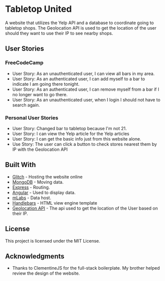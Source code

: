 # Tabletop United

A website that utilizes the Yelp API and a database to coordinate going to tabletop shops. The Geolocation API is used to get the location of the user should they want to use their IP to see nearby shops. 

## User Stories

### FreeCodeCamp

* User Story: As an unauthenticated user, I can view all bars in my area.
* User Story: As an authenticated user, I can add myself to a bar to indicate I am going there tonight.
* User Story: As an authenticated user, I can remove myself from a bar if I no longer want to go there.
* User Story: As an unauthenticated user, when I login I should not have to search again.

### Personal User Stories

* User Story: Changed bar to tabletop because I'm not 21. 
* User Story: I can view the Yelp article for the Yelp articles
* User Story: I can get the basic info just from this website alone. 
* Use Story:  The user can click a button to check stores nearest them by IP with the Geolocation API

## Built With

* [Glitch](https://glitch.com/) - Hosting the website online
* [MongoDB](https://www.mongodb.com/) - Moving data.
* [Express](https://expressjs.com/) - Routing.
* [Angular](https://angularjs.org/) - Used to display data.
* [mLabs](https://mlab.com/) - Data host.
* [Handlebars](http://handlebarsjs.com/) - HTML view engine template
* [Geolocation API](https://developers.google.com/maps/documentation/geolocation/intro) - The api used to get the location of the User based on their IP.


## License

This project is licensed under the MIT License.

## Acknowledgments

* Thanks to ClementineJS for the full-stack boilerplate. My brother helped review the design of the website. 

